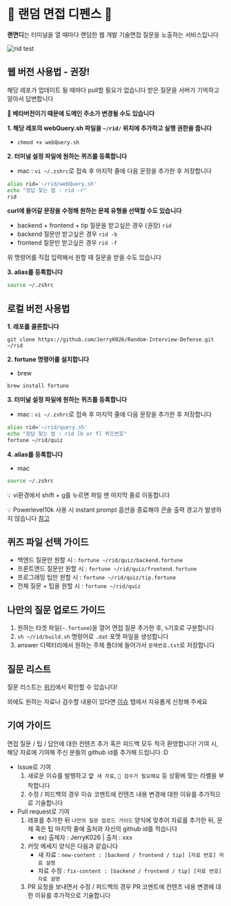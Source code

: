 # 🏰 랜덤 면접 디펜스 🏰
<b>랜면디</b>는 터미널을 열 때마다 랜덤한 웹 개발 기술면접 질문을 노출하는 서비스입니다

![rid test](https://user-images.githubusercontent.com/55067949/215311898-eb0110ea-e381-4aad-a714-b0436c66ebc6.gif)

## 웹 버전 사용법 - 권장!
해당 레포가 업데이트 될 때마다 pull할 필요가 없습니다
받은 질문을 서버가 기억하고 알아서 답변합니다

<b>🚨 베타버전이기 때문에 도메인 주소가 변경될 수도 있습니다</b>

<b>1. 해당 레포의 webQuery.sh 파일을 `~/rid/` 위치에 추가하고 실행 권한을 줍니다</b>
- `chmod +x webQuery.sh`

<b>2. 터미널 설정 파일에 원하는 퀴즈를 등록합니다</b>
- mac : `vi ~/.zshrc`로 접속 후 마지막 줄에 다음 문장을 추가한 후 저장합니다

```bash
alias rid='~/rid/webQuery.sh'
echo "정답 찾는 법 : rid -r"
rid
```

<b>curl에 들어갈 문장을 수정해 원하는 문제 유형을 선택할 수도 있습니다</b>

- backend + frontend + tip 질문을 받고싶은 경우 (권장)
`rid`
- backend 질문만 받고싶은 경우
`rid -b`
- frontend 질문만 받고싶은 경우
`rid -f`

위 명령어를 직접 입력해서 원할 때 질문을 받을 수도 있습니다

<b>3. alias를 등록합니다</b>
```bash
source ~/.zshrc
```

## 로컬 버전 사용법
<b>1. 레포를 클론합니다</b>
```
git clone https://github.com/JerryK026/Random-Interview-Defense.git ~/rid
```

<b>2. fortune 명령어를 설치합니다</b>
- brew
```
brew install fortune
```

<b>3. 터미널 설정 파일에 원하는 퀴즈를 등록합니다</b>
- mac : `vi ~/.zshrc`로 접속 후 마지막 줄에 다음 문장을 추가한 후 저장합니다

```bash
alias rid='~/rid/query.sh'
echo "정답 찾는 법 : rid [b or f] 퀴즈번호"
fortune ~/rid/quiz
```

<b>4. alias를 등록합니다</b>
- mac
```bash
source ~/.zshrc
```

💡 vi환경에서 shift + g를 누르면 파일 맨 마지막 줄로 이동합니다

💡 Powerlevel10k 사용 시 instant prompt 옵션을 종료해야 콘솔 출력 경고가 발생하지 않습니다 [참고](https://github.com/JerryK026/random-interview-defense/issues/7)

## 퀴즈 파일 선택 가이드
- 백엔드 질문만 원할 시 : `fortune ~/rid/quiz/backend.fortune`
- 프론트엔드 질문만 원할 시 : `fortune ~/rid/quiz/frontend.fortune`
- 프로그래밍 팁만 원할 시 : `fortune ~/rid/quiz/tip.fortune`
- 전체 질문 + 팁을 원할 시 : `fortune ~/rid/quiz`

## 나만의 질문 업로드 가이드
1. 원하는 타겟 파일(`~.fortune`)을 열어 면접 질문 추가한 후, `%`기호로 구분합니다
2. `sh ~/rid/build.sh` 명령어로 `.dat` 포맷 파일을 생성합니다
3. answer 디렉터리에서 원하는 주제 폴더에 들어가서 `문제번호.txt`로 저장합니다

## 질문 리스트
질문 리스트는 [위키](https://github.com/JerryK026/random-interview-defense/wiki)에서 확인할 수 있습니다!

외에도 원하는 자료나 검수할 내용이 있다면 [이슈](https://github.com/JerryK026/random-interview-defense/issues?q=is%3Aissue+is%3Aopen+sort%3Aupdated-desc) 탭에서 자유롭게 신청해 주세요

## 기여 가이드
면접 질문 / 팁 / 답안에 대한 컨텐츠 추가 혹은 피드백 모두 적극 환영합니다!
기여 시, 해당 자료에 기여해 주신 분들의 github id를 추가해 드립니다 :D
- Issue로 기여
   1. 새로운 이슈를 발행하고 `🏆 새 자료`, `🚨 검수가 필요해요` 등 상황에 맞는 라벨을 부착합니다
   2. 수정 / 피드백의 경우 이슈 코멘트에 컨텐츠 내용 변경에 대한 이유를 추가적으로 기술합니다
- Pull request로 기여
   1. 레포를 추가한 뒤 `나만의 질문 업로드 가이드` 양식에 맞추어 자료를 추가한 뒤, 문제 혹은 팁 마지막 줄에 출처와 자신의 github id를 적습니다
      - ex) 출제자 : JerryK026 | 출처 : xxx
   2. 커밋 메세지 양식은 다음과 같습니다
      - 새 자료 : `new-content : [backend / frontend / tip] [자료 번호] 자료 설명`
      - 자료 수정 : `fix-content : [backend / frontend / tip] [자료 번호] 자료 설명`
   3. PR 요청을 보내면서 수정 / 피드백의 경우 PR 코멘트에 컨텐츠 내용 변경에 대한 이유를 추가적으로 기술합니다
